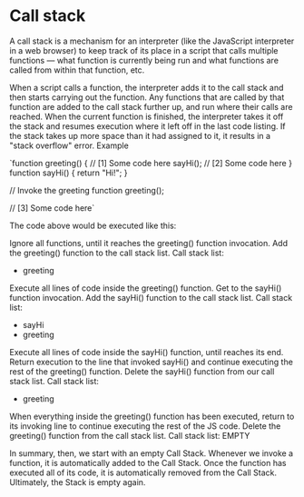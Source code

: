 # Call stack

A call stack is a mechanism for an interpreter (like the JavaScript interpreter in a web browser) to keep track of its place in a script that calls multiple functions
— what function is currently being run and what functions are called from within that function, etc.

When a script calls a function, the interpreter adds it to the call stack and then starts carrying out the function.
Any functions that are called by that function are added to the call stack further up, and run where their calls are reached.
When the current function is finished, the interpreter takes it off the stack and resumes execution where it left off in the last code listing.
If the stack takes up more space than it had assigned to it, it results in a "stack overflow" error.
Example

`function greeting() {
   // [1] Some code here
   sayHi();
   // [2] Some code here
}
function sayHi() {
   return "Hi!";
}

// Invoke the greeting function
greeting();

// [3] Some code here`

The code above would be executed like this:

Ignore all functions, until it reaches the greeting() function invocation.
Add the greeting() function to the call stack list.
Call stack list:
- greeting

Execute all lines of code inside the greeting() function.
Get to the sayHi() function invocation.
Add the sayHi() function to the call stack list.
Call stack list:
- sayHi
- greeting

Execute all lines of code inside the sayHi() function, until reaches its end.
Return execution to the line that invoked sayHi() and continue executing the rest of the greeting() function.
Delete the sayHi() function from our call stack list.
Call stack list:
- greeting

When everything inside the greeting() function has been executed, return to its invoking line to continue executing the rest of the JS code.
Delete the greeting() function from the call stack list.
Call stack list:
EMPTY

In summary, then, we start with an empty Call Stack. Whenever we invoke a function, it is automatically added to the Call Stack.
Once the function has executed all of its code, it is automatically removed from the Call Stack. Ultimately, the Stack is empty again.
